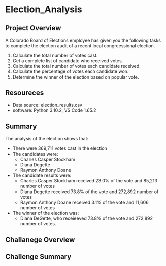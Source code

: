 # Election_Analysis

## Project Overview
A Colorado Board of Elections employee has given you the following tasks to complete the election audit of a recent local congreessional election.

1. Calculate the total number of votes cast.
2. Get a complete list of candidate who received votes.
3. Calculate the total number of votes each candidate received.
4. Calculate the percentage of votes each candidate won.
5. Determine the winner of the election based on popular vote.

## Resoureces
- Data source: election_results.csv
- software: Python 3.10.2, VS Code 1.65.2

## Summary
The analysis of the election shows that:
- There were 369,711 votes cast in the election
- The candidates were:
  - Charles Casper Stockham
  - Diana Degette
  - Raymon Anthony Doane
- The candidate results were:
  - Charles Casper Stockham received 23.0% of the vote and 85,213 number of votes
  - Diana Degette received 73.8% of the vote and 272,892 number of votes
  - Raymon Anthony Doane received 3.1% of the vote and 11,606 number of votes
- The winner of the election was:
  - Diana DeGette, who receieeved 73.8% of the vote and 272,892 number of votes.

## Challanege Overview
## Challenge Summary
